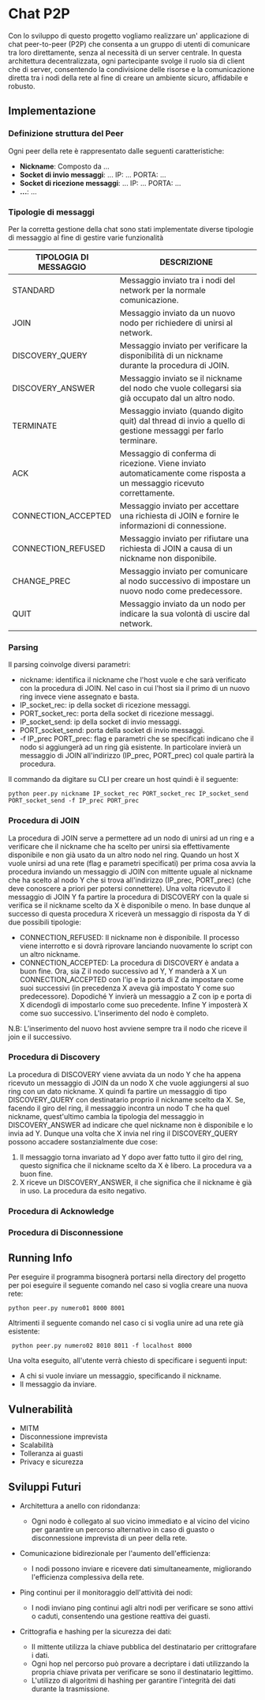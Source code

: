 # Chat P2P
Con lo sviluppo di questo progetto vogliamo realizzare un' applicazione di chat peer-to-peer (P2P) che consenta a un gruppo di utenti di comunicare tra loro direttamente, senza al necessità di un server centrale. In questa architettura decentralizzata, ogni partecipante svolge il ruolo sia di client che di server, consentendo la condivisione delle risorse e la comunicazione diretta tra i nodi della rete al fine di creare un ambiente sicuro, affidabile e robusto.

## Implementazione

### Definizione struttura del Peer
Ogni peer della rete è rappresentato dalle seguenti caratteristiche:
- **Nickname**: Composto da ...
- **Socket di invio messaggi**: ... IP: ... PORTA: ...
- **Socket di ricezione messaggi**: ... IP: ... PORTA: ...
- **...**: ...
### Tipologie di messaggi
Per la corretta gestione della chat sono stati implementate diverse tipologie di messaggio al fine di gestire varie funzionalità

| TIPOLOGIA DI MESSAGGIO | DESCRIZIONE                                                                                                            |
|------------------------|------------------------------------------------------------------------------------------------------------------------|
| STANDARD               | Messaggio inviato tra i nodi del network per la normale comunicazione.                                                 |
| JOIN                   | Messaggio inviato da un nuovo nodo per richiedere di unirsi al network.                                                |
| DISCOVERY_QUERY        | Messaggio inviato per verificare la disponibilità di un nickname durante la procedura di JOIN.                         |
| DISCOVERY_ANSWER       | Messaggio inviato se il nickname del nodo che vuole collegarsi sia già occupato dal un altro nodo.                     |
| TERMINATE              | Messaggio inviato (quando digito quit) dal thread di invio a quello di gestione messaggi per farlo terminare.          |
| ACK                    | Messaggio di conferma di ricezione. Viene inviato automaticamente come risposta a un messaggio ricevuto correttamente. |
| CONNECTION_ACCEPTED    | Messaggio inviato per accettare una richiesta di JOIN e fornire le informazioni di connessione.                        |
| CONNECTION_REFUSED     | Messaggio inviato per rifiutare una richiesta di JOIN a causa di un nickname non disponibile.                          |
| CHANGE_PREC            | Messaggio inviato per comunicare al nodo successivo di impostare un nuovo nodo come predecessore.                      |
| QUIT                   | Messaggio inviato da un nodo per indicare la sua volontà di uscire dal network.                                        |
### Parsing
Il parsing coinvolge diversi parametri:
- nickname: identifica il nickname che l'host vuole e che sarà verificato con la procedura di JOIN. Nel caso in cui l'host sia il primo di un nuovo ring invece viene assegnato e basta.
- IP_socket_rec: ip della socket di ricezione messaggi.
- PORT_socket_rec: porta della socket di ricezione messaggi.
- IP_socket_send: ip della socket di invio messaggi.
- PORT_socket_send: porta della socket di invio messaggi.
- -f IP_prec PORT_prec: flag e parametri che se specificati indicano che il nodo si aggiungerà ad un ring già esistente. In particolare invierà un messaggio di JOIN all'indirizzo (IP_prec, PORT_prec) col quale partirà la procedura.

Il commando da digitare su CLI per creare un host quindi è il seguente:
```
python peer.py nickname IP_socket_rec PORT_socket_rec IP_socket_send PORT_socket_send -f IP_prec PORT_prec  
```

### Procedura di JOIN
La procedura di JOIN serve a permettere ad un nodo di unirsi ad un ring e a verificare che il nickname che ha scelto per unirsi sia effettivamente disponibile e non già usato da un altro nodo nel ring.
Quando un host X vuole unirsi ad una rete (flag e parametri specificati) per prima cosa avvia la procedura inviando un messaggio di JOIN con mittente uguale al nickname che ha scelto al nodo Y che si trova 
all'indirizzo (IP_prec, PORT_prec) (che deve conoscere a priori per potersi connettere).
Una volta ricevuto il messaggio di JOIN Y fa partire la procedura di DISCOVERY con la quale si verifica se il nickname scelto da X è disponibile o meno. In base dunque al successo di questa procedura X riceverà 
un messaggio di risposta da Y di due possibili tipologie:
- CONNECTION_REFUSED: Il nickname non è disponibile. Il processo viene interrotto e si dovrà riprovare lanciando nuovamente lo script con un altro nickname.
- CONNECTION_ACCEPTED: La procedura di DISCOVERY è andata a buon fine. Ora, sia Z il nodo successivo ad Y, Y manderà a X un CONNECTION_ACCEPTED con l'ip e la porta di Z da impostare come suoi successivi (in precedenza X aveva già impostato Y come suo predecessore). 
Dopodiché Y invierà un messaggio a Z con ip e porta di X dicendogli di impostarlo come suo precedente. Infine Y imposterà X come suo successivo. L'inserimento del nodo è completo.

N.B: L’inserimento del nuovo host avviene sempre tra il nodo che riceve il join e il successivo. 


### Procedura di Discovery
La procedura di DISCOVERY viene avviata da un nodo Y che ha appena ricevuto un messaggio di JOIN da un nodo X che vuole aggiungersi al suo ring con un dato nickname. X quindi fa partire un messaggio di tipo DISCOVERY_QUERY con destinatario proprio
il nickname scelto da X. Se, facendo il giro del ring, il messaggio incontra un nodo T che ha quel nickname, quest'ultimo cambia la tipologia del messaggio in DISCOVERY_ANSWER ad indicare che quel nickname non è disponibile e lo invia ad Y. 
Dunque una volta che X invia nel ring il DISCOVERY_QUERY possono accadere sostanzialmente due cose:
1) Il messaggio torna invariato ad Y dopo aver fatto tutto il giro del ring, questo significa che il nickname scelto da X è libero. La procedura va a buon fine.
2) X riceve un DISCOVERY_ANSWER, il che significa che il nickname è già in uso. La procedura da esito negativo.
### Procedura di Acknowledge

### Procedura di Disconnessione


## Running Info
Per eseguire il programma bisognerà portarsi nella directory del progetto per poi eseguire il seguente comando nel caso si voglia creare una nuova rete:
```
python peer.py numero01 8000 8001
```
Altrimenti il seguente comando nel caso ci si voglia unire ad una rete già esistente:
```
 python peer.py numero02 8010 8011 -f localhost 8000
```
Una volta eseguito, all'utente verrà chiesto di specificare i seguenti input:
  * A chi si vuole inviare un messaggio, specificando il nickname.
  * Il messaggio da inviare.


## Vulnerabilità

- MITM
- Disconnessione imprevista
- Scalabilità
- Tolleranza ai guasti
- Privacy e sicurezza


## Sviluppi Futuri
- Architettura a anello con ridondanza:
  - Ogni nodo è collegato al suo vicino immediato e al vicino del vicino per garantire un percorso alternativo in caso di guasto o disconnessione imprevista di un peer della rete.

- Comunicazione bidirezionale per l'aumento dell'efficienza:
  - I nodi possono inviare e ricevere dati simultaneamente, migliorando l'efficienza complessiva della rete.

- Ping continui per il monitoraggio dell'attività dei nodi:
  - I nodi inviano ping continui agli altri nodi per verificare se sono attivi o caduti, consentendo una gestione reattiva dei guasti.

- Crittografia e hashing per la sicurezza dei dati:
  - Il mittente utilizza la chiave pubblica del destinatario per crittografare i dati.
  - Ogni hop nel percorso può provare a decriptare i dati utilizzando la propria chiave privata per verificare se sono il destinatario legittimo.
  - L'utilizzo di algoritmi di hashing per garantire l'integrità dei dati durante la trasmissione.
